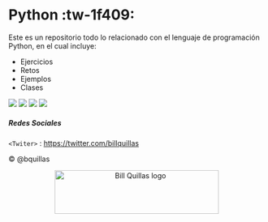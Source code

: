 # Python :tw-1f409: 

Este es un repositorio todo lo relacionado con el lenguaje de programación Python, en el cual incluye:

- Ejercicios
- Retos
- Ejemplos
- Clases

![](https://img.shields.io/github/stars/bquillas/Learning-Python.svg) ![](https://img.shields.io/github/forks/bquillas/Learning-Python.svg) ![](https://img.shields.io/github/tag/bquillas/Learning-Python.svg) ![](https://img.shields.io/github/issues/bquillas/Learning-Python.svg)

##### Redes Sociales

`<Twiter>` : <https://twitter.com/billquillas>

&copy; @bquillas

<p align="center">
  <a href="https://twitter.com/billquillas/">
    <img src="https://i.imgur.com/V9gjntR.png" alt="Bill Quillas logo" width="323" height="86">
  </a>
  </p>